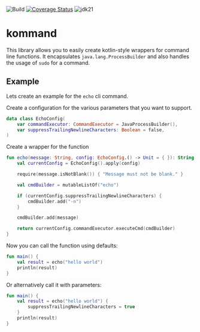 ![Build](https://github.com/manami-project/kommand/actions/workflows/build.yml/badge.svg) [![Coverage Status](https://coveralls.io/repos/github/manami-project/kommand/badge.svg?branch=master)](https://coveralls.io/github/manami-project/kommand?branch=master) ![jdk21](https://img.shields.io/badge/jdk-21-informational)
# kommand

This library allows you to easily create kotlin-style wrappers for command line functions.
It encapsulates `java.lang.ProcessBuilder` and also handles the usage of `sudo` for a command.

## Example

Lets create an example for the `echo` cli command.

Create a configuration for the various parameters that you want to support.

```kotlin
data class EchoConfig(
    var commandExecutor: CommandExecutor = JavaProcessBuilder(),
    var suppressTrailingNewlineCharacters: Boolean = false,
)
```

Create a wrapper for the function

```kotlin
fun echo(message: String, config: EchoConfig.() -> Unit = { }): String {
    val currentConfig = EchoConfig().apply(config)

    require(message.isNotBlank()) { "Message must not be blank." }

    val cmdBuilder = mutableListOf("echo")

    if (currentConfig.suppressTrailingNewlineCharacters) {
        cmdBuilder.add("-n")
    }

    cmdBuilder.add(message)

    return currentConfig.commandExecutor.executeCmd(cmdBuilder)
}
```

Now you can call the function using defaults:

```kotlin
fun main() {
    val result = echo("hello world")
    println(result)
}
```

Or alternatively call it with parameters:

```kotlin
fun main() {
    val result = echo("hello world") {
        suppressTrailingNewlineCharacters = true
    }
    println(result)
}
```